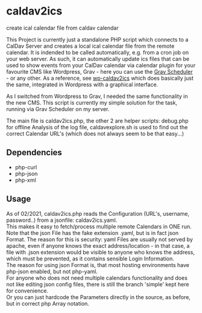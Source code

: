 # caldav2ics
create ical calendar file from caldav calendar

This Project is currently just a standalone PHP script which connects to a CalDav Server and creates a local ical calendar file from the remote calendar.
It is indended to be called automatically, e.g. from a cron job on your web server.
As such, it can automatically update ics files that can be used to show events from your CalDav calendar via calendar plugin for your favourite CMS like Wordpress, Grav - here you can use the [Grav Scheduler](https://learn.getgrav.org/17/advanced/scheduler) - or any other.
As a reference, see [wp-caldav2ics](https://wordpress.org/plugins/wp-caldav2ics/) which does basically just the same, integrated in Wordpress with a graphical interface.

As I switched from Wordpress to Grav, I needed the same functionality in the new CMS.
This script is currently my simple solution for the task, running via Grav Scheduler on my server.  

The main file is caldav2ics.php, the other 2 are helper scripts: debug.php for offline Analysis of the log file, caldavexplore.sh is used to find out the correct Calendar URL's (which does not always seem to be that easy...)

## Dependencies
- php-curl
- php-json
- php-xml

## Usage
As of 02/2021, caldav2ics.php reads the Configuration (URL's, username, password..) from a jsonfile: caldav2ics.yaml.  
This makes it easy to fetch/process multiple remote Calendars in ONE run.  
Note that the json File has the fake extension .yaml, but is in fact json Format. The reason for this is security: yaml Files are usually not served by apache, even if anyone knows the exact address/location - in that case, a file with .json extension would be visible to anyone who knows the address, which must be prevented, as it contains sensible Login Information.  
The reason for using json Format is, that most hosting environments have php-json enabled, but not php-yaml.  
For anyone who does not need multiple calendars functionality and does not like editing json config files, there is still the branch 'simple' kept here for convenience.  
Or you can just hardcode the Parameters directly in the source, as before, but in correct php Array notation.

